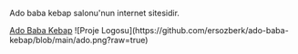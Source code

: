 <p>
  Ado baba kebap salonu'nun internet sitesidir.
</p>
<a href='https://adobabakebap.netlify.app/#'>Ado Baba Kebap</a>
![Proje Logosu](https://github.com/ersozberk/ado-baba-kebap/blob/main/ado.png?raw=true)

